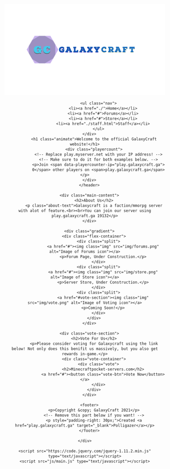 <!DOCTYPE html>
<html>
<head>
	<title>GalaxyCraft - Official Website</title>
	<meta name="description" content="Galaxycraft is a revolutionary Minecraft server. You can join with the IP 'play.galaxycraft.ga">
	<meta name="keywords" content="Galaxycraft, Faction, Minecraft Server, Minecraft, Fun, Play, Info, Website, Official">
	<meta name="viewport" content="width=device-width, initial-scale=1.0">
	<meta charset="utf-8">
	<link href="https://fonts.googleapis.com/css?family=Lato" rel="stylesheet">
	<link rel="stylesheet" href="css/stylesheet.css">
	<link rel="stylesheet" href="css/home.css">
	<script src="https://leonardosnt.github.io/mc-player-counter/dist/mc-player-counter.min.js"></script>
</head>
<body>
	<div class="container">
		<header>
			<div class="header">
				<div class="logo">
					<!-- In the img folder, upload your logo. -->
					<!-- Make sure to name it 'logo.png'! -->
					<a href="/"><img src="img/logo.png" alt="MyServer logo"></a>
				</div>

				<ul class="nav">
					<li><a href="./">Home</a></li>
					<li><a href="#">Forums</a></li>
					<li><a href="#">Store</a></li>
					<li><a href="./staff.html">Staff</a></li>
				</ul>
		</div>
			<h1 class="animate">Welcome to the official GalaxyCraft website!</h1>
			<div class="playercount">
				<!-- Replace play.myserver.net with your IP address! -->
				<!-- Make sure to do it for both examples below. -->
				<p>Join <span data-playercounter-ip="play.galaxycraft.ga">
				0</span> other players on <span>play.galaxycraft.ga</span></p>
		</div>
		</header>

		<div class="main-content">
			<h2>About Us</h2>
			<p class="about-text">Galaxycraft is a faction/mmorpg server with alot of feature.<br><br>You can join our server using play.galaxycraft.ga 19132</p>
		</div>

		<div class="gradient">
			<div class="flex-container">
				<div class="split">
					<a href="#"><img class="img" src="img/forums.png" alt="Image of Forums icon"></a>
					<p>Forum Page, Under Construction.</p>
				</div>
				<div class="split">
					<a href="#"><img class="img" src="img/store.png" alt="Image of Store icon"></a>
					<p>Server Store, Under Construction.</p>
				</div>
				<div class="split">
					<a href="#vote-section"><img class="img" src="img/vote.png" alt="Image of Voting icon"></a>
					<p>Coming Soon!</p>
				</div>
			</div>
		</div>

		<div class="vote-section">
			<h2>Vote For Us</h2>
			<p>Please consider voting for Galaxycraft using the link below! Not only does this benifit us massively, but you also get rewards in-game.</p>
			<div class="vote-container">
				<div class="vote">
					<h2>Minecraftpocket-servers.com</h2>
					<a href="#"><button class="vote-btn">Vote Now</button></a>
				</div>
			</div>
		</div>

		<footer>
			<p>Copyright &copy; GalaxyCraft 2021</p>
			<!-- Remove this part below if you want! -->
			<p style="padding-right: 30px;">Created <a href="play.galaxycraft.ga" target="_blank">Polligazer</a></p>
		</footer>

	</div>

	<script src="https://code.jquery.com/jquery-1.11.2.min.js" type="text/javascript"></script>
	<script src="js/main.js" type="text/javascript"></script>
</body>
</html>
